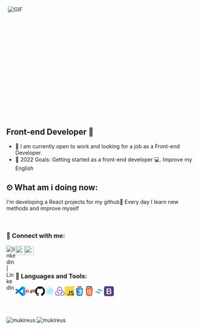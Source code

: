 <img align="right" alt="GIF" src="https://github.com/abhisheknaiidu/abhisheknaiidu/blob/master/code.gif?raw=true" width="500" height="320" />

## Front-end Developer 🚀
- 🔭 I am currently open to work and looking for a job as a Front-end Developer.
- 🥅 2022 Goals: Getting started as a front-end developer 💻. Improve my English



## ⏲ What am i doing now:
I'm developing a  React projects for my github🚀
Every day I learn new methods and improve myself


<br />

### 📩 Connect with me:

[<img align="left" alt="linkedin | LinkedIn" width="24px" src="https://raw.githubusercontent.com/peterthehan/peterthehan/master/assets/linkedin.svg" />][linkedin]
[<img align="left" height="24" width="24" src="https://cdn.jsdelivr.net/npm/simple-icons@v4/icons/twitter.svg" />][twitter]
[<img align="left" height="24" width="24" src="https://cdn.jsdelivr.net/npm/simple-icons@v4/icons/gmail.svg" />][gmail]


<br />


[twitter]: https://twitter.com/rkdevop
[linkedin]: www.linkedin.com/in/rahmi-köse
[gmail]: mailto:rahmikse19@gmail.com
<br />

### 🔧 Languages and Tools:

[<img align="left" alt="Visual Studio Code" width="26px" src="https://raw.githubusercontent.com/github/explore/80688e429a7d4ef2fca1e82350fe8e3517d3494d/topics/visual-studio-code/visual-studio-code.png" />][vsCode]
[<img align="left" alt="Git" width="26px" src="https://raw.githubusercontent.com/github/explore/80688e429a7d4ef2fca1e82350fe8e3517d3494d/topics/git/git.png" />][git]
[<img align="left" alt="GitHub" width="26px" src="https://raw.githubusercontent.com/github/explore/78df643247d429f6cc873026c0622819ad797942/topics/github/github.png" />][github]
[<img align="left" alt="React" width="26px" src="https://raw.githubusercontent.com/github/explore/cebd63002168a05a6a642f309227eefeccd92950/topics/react/react.png"/>][react]
[<img align="left" alt="redux" width="26px" src="https://raw.githubusercontent.com/github/explore/cebd63002168a05a6a642f309227eefeccd92950/topics/redux/redux.png"/>][redux]
[<img align="left" alt="JavaScript" width="26px" src="https://raw.githubusercontent.com/github/explore/cebd63002168a05a6a642f309227eefeccd92950/topics/javascript/javascript.png"/>][JavaScript]
[<img align="left" alt="CSS" width="26px" src="https://raw.githubusercontent.com/github/explore/cebd63002168a05a6a642f309227eefeccd92950/topics/css/css.png"/>][css]
[<img align="left" alt="HTML" width="26px" src="https://raw.githubusercontent.com/github/explore/cebd63002168a05a6a642f309227eefeccd92950/topics/html/html.png"/>][html]
[<img align="left" alt="Tailwind-css" width="26px" src="https://raw.githubusercontent.com/github/explore/cebd63002168a05a6a642f309227eefeccd92950/topics/tailwind/tailwind.png"/>][tailwind]
[<img align="left" alt="Bootstrap" width="26px" src="https://raw.githubusercontent.com/github/explore/cebd63002168a05a6a642f309227eefeccd92950/topics/bootstrap/bootstrap.png"/>][bootstrap]
<br />

[react]: https://tr.reactjs.org/
[redux]: https://redux.js.org/
[JavaScript]:https://www.javascript.com/
[vsCode]: https://code.visualstudio.com/
[git]: https://git-scm.com/
[github]: https://github.com/rahmikse
[css]:https://www.w3schools.com/css/
[html]:https://www.w3schools.com/html/
[tailwind]:https://tailwindcss.com/
[bootstrap]:https://getbootstrap.com/
<br />
<br />

<img height="180em" align="center" src="https://github-readme-stats.vercel.app/api?username=rahmikse&show_icons=true&locale=en&theme=algolia&include_all_commits=true&count_private=true" alt="mukireus"/>
  <img height="180em" align="center" src="https://github-readme-stats.vercel.app/api/top-langs?username=rahmikse&show_icons=true&locale=en&layout=compact&langs_count=8&theme=algolia" alt="mukireus"/>
